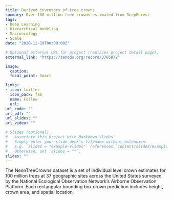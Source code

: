 ```yaml
---
title: Derived inventory of tree crowns
summary: Over 100 million tree crowns estimated from DeepForest
tags:
- Deep Learning
- Hierarchical modeling
- Macroecology
- Scale
date: "2020-12-19T00:00:00Z"

# Optional external URL for project (replaces project detail page).
external_link: "https://zenodo.org/record/3765872"

image:  
  caption:
  focal_point: Smart

links:
- icon: twitter
  icon_pack: fab
  name: Follow
  url:
url_code: ""
url_pdf: ""
url_slides: ""
url_video: ""

# Slides (optional).
#   Associate this project with Markdown slides.
#   Simply enter your slide deck's filename without extension.
#   E.g. `slides = "example-slides"` references `content/slides/example-slides.md`.
#   Otherwise, set `slides = ""`.
slides: ""
---
```


The NeonTreeCrowns dataset is a set of individual level crown estimates for 100 million trees at 37 geographic sites across the United States surveyed by the National Ecological Observation Network’s Airborne Observation Platform. Each rectangular bounding box crown prediction includes height, crown area, and spatial location. 